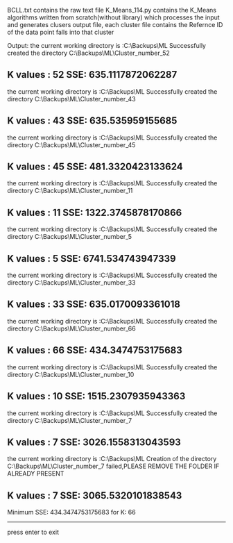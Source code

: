 
BCLL.txt contains the raw text file
K_Means_114.py contains the K_Means algorithms written from scratch(without library) which processes the input and generates clusers output file, each cluster file contains the Refernce ID of the data point falls into that cluster


Output:
the current working directory is :C:\Backups\ML
Successfully created the directory C:\Backups\ML\Cluster_number_52  


K values : 52 SSE: 635.1117872062287
------------------------------------------------------------------------------------------------
the current working directory is :C:\Backups\ML
Successfully created the directory C:\Backups\ML\Cluster_number_43  


K values : 43 SSE: 635.535959155685
------------------------------------------------------------------------------------------------
the current working directory is :C:\Backups\ML
Successfully created the directory C:\Backups\ML\Cluster_number_45  


K values : 45 SSE: 481.3320423133624
------------------------------------------------------------------------------------------------
the current working directory is :C:\Backups\ML
Successfully created the directory C:\Backups\ML\Cluster_number_11  


K values : 11 SSE: 1322.3745878170866
------------------------------------------------------------------------------------------------
the current working directory is :C:\Backups\ML
Successfully created the directory C:\Backups\ML\Cluster_number_5  


K values : 5 SSE: 6741.534743947339
------------------------------------------------------------------------------------------------
the current working directory is :C:\Backups\ML
Successfully created the directory C:\Backups\ML\Cluster_number_33  


K values : 33 SSE: 635.0170093361018
------------------------------------------------------------------------------------------------
the current working directory is :C:\Backups\ML
Successfully created the directory C:\Backups\ML\Cluster_number_66  


K values : 66 SSE: 434.3474753175683
------------------------------------------------------------------------------------------------
the current working directory is :C:\Backups\ML
Successfully created the directory C:\Backups\ML\Cluster_number_10  


K values : 10 SSE: 1515.2307935943363
------------------------------------------------------------------------------------------------
the current working directory is :C:\Backups\ML
Successfully created the directory C:\Backups\ML\Cluster_number_7  


K values : 7 SSE: 3026.1558313043593
------------------------------------------------------------------------------------------------
the current working directory is :C:\Backups\ML
Creation of the directory C:\Backups\ML\Cluster_number_7 failed,PLEASE REMOVE THE FOLDER IF ALREADY PRESENT


K values : 7 SSE: 3065.5320101838543
------------------------------------------------------------------------------------------------


Minimum SSE: 434.3474753175683 for K: 66
*********************************************************************************************************
press enter to exit
